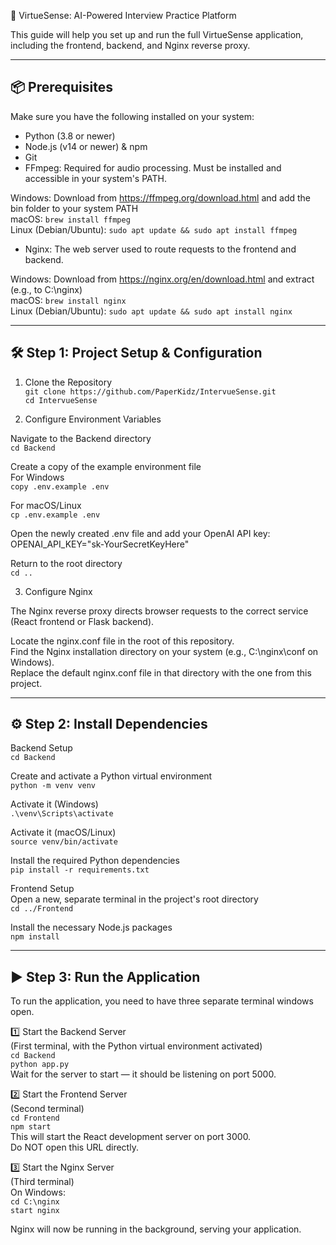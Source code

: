 🚀 VirtueSense: AI-Powered Interview Practice Platform

This guide will help you set up and run the full VirtueSense application, including the frontend, backend, and Nginx reverse proxy.

------------------------------------------------------------
📦 Prerequisites
------------------------------------------------------------

Make sure you have the following installed on your system:

- Python (3.8 or newer)
- Node.js (v14 or newer) & npm
- Git
- FFmpeg: Required for audio processing. Must be installed and accessible in your system's PATH.

Windows: Download from https://ffmpeg.org/download.html and add the bin folder to your system PATH  
macOS:
```brew install ffmpeg```  
Linux (Debian/Ubuntu):
```sudo apt update && sudo apt install ffmpeg```

- Nginx: The web server used to route requests to the frontend and backend.

Windows: Download from https://nginx.org/en/download.html and extract (e.g., to C:\nginx)  
macOS:
```brew install nginx```  
Linux (Debian/Ubuntu):
```sudo apt update && sudo apt install nginx```

------------------------------------------------------------
🛠️ Step 1: Project Setup & Configuration
------------------------------------------------------------

1. Clone the Repository  
```git clone https://github.com/PaperKidz/IntervueSense.git```  
```cd IntervueSense```

2. Configure Environment Variables  

Navigate to the Backend directory  
```cd Backend```

Create a copy of the example environment file  
For Windows  
```copy .env.example .env```  

For macOS/Linux  
```cp .env.example .env```

Open the newly created .env file and add your OpenAI API key:  
OPENAI_API_KEY="sk-YourSecretKeyHere"

Return to the root directory  
```cd ..```

3. Configure Nginx  

The Nginx reverse proxy directs browser requests to the correct service (React frontend or Flask backend).  

Locate the nginx.conf file in the root of this repository.  
Find the Nginx installation directory on your system (e.g., C:\nginx\conf on Windows).  
Replace the default nginx.conf file in that directory with the one from this project.

------------------------------------------------------------
⚙️ Step 2: Install Dependencies
------------------------------------------------------------

Backend Setup  
```cd Backend```

Create and activate a Python virtual environment  
```python -m venv venv```

Activate it (Windows)  
```.\venv\Scripts\activate```

Activate it (macOS/Linux)  
```source venv/bin/activate```

Install the required Python dependencies  
```pip install -r requirements.txt```

Frontend Setup  
Open a new, separate terminal in the project's root directory  
```cd ../Frontend```

Install the necessary Node.js packages  
```npm install```

------------------------------------------------------------
▶️ Step 3: Run the Application
------------------------------------------------------------

To run the application, you need to have three separate terminal windows open.

1️⃣ Start the Backend Server  
(First terminal, with the Python virtual environment activated)  
```cd Backend```  
```python app.py```  
Wait for the server to start — it should be listening on port 5000.

2️⃣ Start the Frontend Server  
(Second terminal)  
```cd Frontend```  
```npm start```  
This will start the React development server on port 3000.  
Do NOT open this URL directly.

3️⃣ Start the Nginx Server  
(Third terminal)  
On Windows:  
```cd C:\nginx```  
```start nginx```

Nginx will now be running in the background, serving your application.
